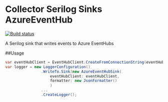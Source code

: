 # Collector Serilog Sinks AzureEventHub

[![Build status](https://ci.appveyor.com/api/projects/status/qhv5yfucxj456a8d/branch/master?svg=true)](https://ci.appveyor.com/project/CollectorHeimdal/serilog-sinks-azureeventhub/branch/master)

A Serilog sink that writes events to Azure EventHubs

##Usage

```csharp
var eventHubClient = EventHubClient.CreateFromConnectionString(eventHubConnectionString, "entityPath");
var logger = new LoggerConfiguration()
                .WriteTo.Sink(new AzureEventHubSink(
                    eventHubClient: eventHubClient,
                    formatter: new JsonFormatter()
                    )
				...
				.CreateLogger();
					
```